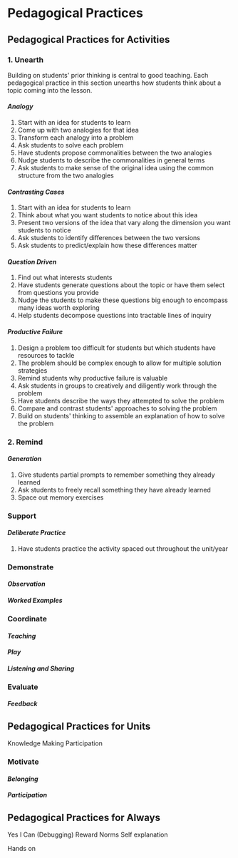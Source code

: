 
# Pedagogical Practices

## Pedagogical Practices for Activities

### 1. Unearth
Building on students' prior thinking is central to good teaching. Each pedagogical practice in this section unearths how students think about a topic coming into the lesson. 

#### ***Analogy***
1. Start with an idea for students to learn
2. Come up with two analogies for that idea
3. Transform each analogy into a problem
4. Ask students to solve each problem
5. Have students propose commonalities between the two analogies
6. Nudge students to describe the commonalities in general terms
6. Ask students to make sense of the original idea using the common structure from the two analogies

#### ***Contrasting Cases***

1. Start with an idea for students to learn
2. Think about what you want students to notice about this idea
2. Present two versions of the idea that vary along the dimension you want students to notice
2. Ask students to identify differences between the two versions
3. Ask students to predict/explain how these differences matter

#### ***Question Driven***
1. Find out what interests students
2. Have students generate questions about the topic or have them select from questions you provide
3. Nudge the students to make these questions big enough to encompass many ideas worth exploring
4. Help students decompose questions into tractable lines of inquiry

#### ***Productive Failure***
1. Design a problem too difficult for students but which students have resources to tackle
2. The problem should be complex enough to allow for multiple solution strategies
3. Remind students why productive failure is valuable
4. Ask students in groups to creatively and diligently work through the problem
5. Have students describe the ways they attempted to solve the problem
6. Compare and contrast students' approaches to solving the problem
7. Build on students' thinking to assemble an explanation of how to solve the problem

### 2. Remind
#### ***Generation***
1. Give students partial prompts to remember something they already learned 
2. Ask students to freely recall something they have already learned
3. Space out memory exercises

### Support
#### ***Deliberate Practice***
1.  Have students practice the activity spaced out throughout the unit/year

### Demonstrate
#### ***Observation***
#### ***Worked Examples***

### Coordinate
#### ***Teaching***
#### ***Play***
#### ***Listening and Sharing***

### Evaluate
#### ***Feedback***

## Pedagogical Practices for Units
Knowledge
Making
Participation

### Motivate
#### ***Belonging***
#### ***Participation***

## Pedagogical Practices for Always
Yes I Can (Debugging)
Reward
Norms 
Self explanation

Hands on